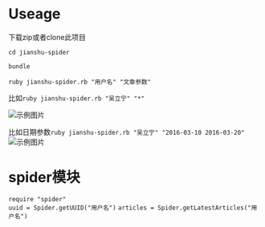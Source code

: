 # Useage

下载zip或者clone此项目  

``` cd jianshu-spider ```  

``` bundle ```  

``` ruby jianshu-spider.rb "用户名" "文章参数" ```  

比如``` ruby jianshu-spider.rb "吴立宁" "*" ```  

![示例图片](./示例图片.png)

比如日期参数``` ruby jianshu-spider.rb "吴立宁" "2016-03-10 2016-03-20" ```  
![示例图片](./示例图片2.png)

# spider模块

``` require "spider" ```  
``` uuid = Spider.getUUID("用户名") ```
``` articles = Spider.getLatestArticles("用户名") ```
